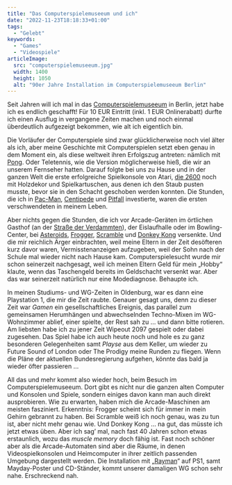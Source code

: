 ```yaml
---
title: "Das Computerspielemuseeum und ich"
date: "2022-11-23T18:18:33+01:00"
tags:
  - "Gelebt"
keywords:
  - "Games"
  - "Videospiele"
articleImage:
  src: "computerspielemuseeum.jpg"
  width: 1400
  height: 1050
  alt: "90er Jahre Installation im Computerspielemuseeum Berlin"
---
```


Seit Jahren will ich mal in das [Computerspielemuseeum](https://www.computerspielemuseum.de/) in Berlin, jetzt habe ich es endlich geschafft! Für 10 EUR Eintritt (inkl. 1 EUR Onlinerabatt) durfte ich einen Ausflug in vergangene Zeiten machen und noch einmal überdeutlich aufgezeigt bekommen, wie alt ich eigentlich bin.

Die Vorläufer der Computerspiele sind zwar glücklicherweise noch viel älter als ich, aber meine Geschichte mit Computerspielen setzt eben genau in dem Moment ein, als diese weltweit ihren Erfolgszug antreten: nämlich mit [Pong](https://de.wikipedia.org/wiki/Pong). Oder Teletennis, wie die Version möglicherweise hieß, die wir an unserem Fernseher hatten. Darauf folgte bei uns zu Hause und in der ganzen Welt die erste erfolgreiche Spielkonsole von Atari, [die 2600](https://de.wikipedia.org/wiki/Atari_2600) noch mit Holzdekor und Spielkartuschen, aus denen ich den Staub pusten musste, bevor sie in den Schacht geschoben werden konnten. Die Stunden, die ich in [Pac-Man](https://de.wikipedia.org/wiki/Pac-Man), [Centipede](https://de.wikipedia.org/wiki/Centipede_(Computerspiel)) und [Pitfall](https://de.wikipedia.org/wiki/Pitfall!) investierte, waren die ersten verschwendeten in meinem Leben. 

Aber nichts gegen die Stunden, die ich vor Arcade-Geräten im örtlichen Gasthof (an der [Straße der Verdammten](https://couchblog.de/blog/2020/03/03/delmenhorst/#%E2%80%9Eauf-der-stra%C3%9Fe-der-verdammten%2C-die-hier-bremer-stra%C3%9Fe-hei%C3%9Ft%E2%80%9C)), der Eislaufhalle oder im Bowling-Center, bei [Asteroids](https://de.wikipedia.org/wiki/Asteroids), [Frogger](https://de.wikipedia.org/wiki/Frogger), [Scramble](https://de.wikipedia.org/wiki/Scramble_(Computerspiel)) und [Donkey Kong](https://de.wikipedia.org/wiki/Donkey_Kong) versenkte. Und die mir reichlich Ärger einbrachten, weil meine Eltern in der Zeit desöfteren kurz davor waren, Vermisstenanzeigen aufzugeben, weil der Sohn nach der Schule mal wieder nicht nach Hause kam. Computerspielesucht wurde mir schon seinerzeit nachgesagt, weil ich meinen Eltern Geld für mein „Hobby“ klaute, wenn das Taschengeld bereits im Geldschacht versenkt war. Aber das war seinerzeit natürlich nur eine Modediagnose. Behaupte ich.

In meinen Studiums- und WG-Zeiten in Oldenburg, war es dann eine Playstation 1, die mir die Zeit raubte. Genauer gesagt uns, denn zu dieser Zeit war _Gamen_ ein gesellschaftliches Ereignis, das parallel zum gemeinsamen Herumhängen und abwechselnden Techno-Mixen im WG-Wohnzimmer ablief, einer spielte, der Rest sah zu … und dann bitte rotieren. Am liebsten habe ich zu jener Zeit Wipeout 2097 gespielt oder dabei zugesehen. Das Spiel habe ich auch heute noch und hole es zu ganz besonderen Gelegenheiten samt _Playse_ aus dem Keller, um wieder zu Future Sound of London oder The Prodigy meine Runden zu fliegen. Wenn die Pläne der aktuellen Bundesregierung aufgehen, könnte das bald ja wieder öfter passieren …

All das und mehr kommt also wieder hoch, beim Besuch im Computerspielemuseeum. Dort gibt es nicht nur die ganzen alten Computer und Konsolen und Spiele, sondern einiges davon kann man auch direkt ausprobieren. Wie zu erwarten, haben mich die Arcade-Maschinen am meisten fasziniert. Erkenntnis: Frogger scheint sich für immer in mein Gehirn gebrannt zu haben. Bei Scramble weiß ich noch genau, was zu tun ist, aber nicht mehr genau wie. Und Donkey Kong … na gut, das müsste ich jetzt etwas üben. Aber ich sag’ mal, nach fast 40 Jahren schon etwas erstaunlich, wozu das _muscle memory_ doch fähig ist. Fast noch schöner aber als die Arcade-Automaten sind aber die Räume, in denen Videospielkonsolen und Heimcomputer in ihrer zeitlich passenden Umgebung dargestellt werden. Die Installation mit „[Rayman](https://de.wikipedia.org/wiki/Rayman)“ auf PS1, samt Mayday-Poster und CD-Ständer, kommt unserer damaligen WG schon sehr nahe. Erschreckend nah.
